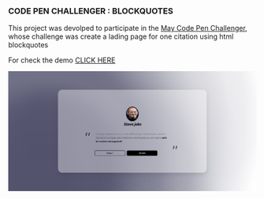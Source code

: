 ### CODE PEN CHALLENGER : BLOCKQUOTES


This project was devolped to participate in the [May Code Pen Challenger](https://codepen.io/collection/xKMwYm), whose challenge was create a lading page for one citation using html blockquotes


For check the demo [CLICK HERE](https://codepen.io/mereia/pen/rNqdPoM)


![Workspace](/workspace.png)
